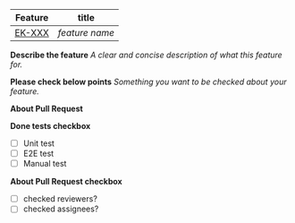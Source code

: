 | Feature         | title          |
| --------------- | -------------- |
| [EK-XXX](url) | _feature name_ |

**Describe the feature**
_A clear and concise description of what this feature for._

**Please check below points**
_Something you want to be checked about your feature._

**About Pull Request**

**Done tests checkbox**

-   [ ] Unit test
-   [ ] E2E test
-   [ ] Manual test

**About Pull Request checkbox**

-   [ ] checked reviewers?
-   [ ] checked assignees?
